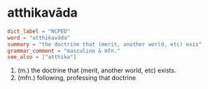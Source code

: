 # atthikavāda

``` toml
dict_label = "NCPED"
word = "atthikavāda"
summary = "the doctrine that (merit, another world, etc) exis"
grammar_comment = "masculine & mfn."
see_also = ["atthika"]
```

1. (m.) the doctrine that (merit, another world, etc) exists.
2. (mfn.) following, professing that doctrine

